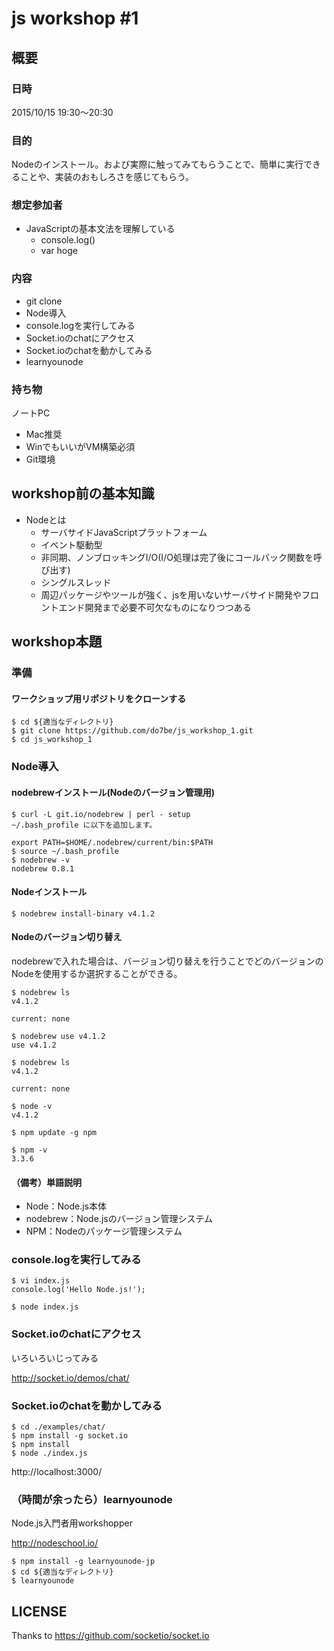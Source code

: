 # js workshop #1

## 概要

### 日時

2015/10/15 19:30〜20:30

### 目的

Nodeのインストール。および実際に触ってみてもらうことで、簡単に実行できることや、実装のおもしろさを感じてもらう。

### 想定参加者

* JavaScriptの基本文法を理解している
  * console.log()
  * var hoge


### 内容

* git clone
* Node導入
* console.logを実行してみる
* Socket.ioのchatにアクセス
* Socket.ioのchatを動かしてみる
* learnyounode


### 持ち物

ノートPC

* Mac推奨
* WinでもいいがVM構築必須
* Git環境


## workshop前の基本知識

* Nodeとは
  * サーバサイドJavaScriptプラットフォーム
  * イベント駆動型
  * 非同期、ノンブロッキングI/O(I/O処理は完了後にコールバック関数を呼び出す)
  * シングルスレッド
  * 周辺パッケージやツールが強く、jsを用いないサーバサイド開発やフロントエンド開発まで必要不可欠なものになりつつある


## workshop本題

### 準備

#### ワークショップ用リポジトリをクローンする

```
$ cd ${適当なディレクトリ}
$ git clone https://github.com/do7be/js_workshop_1.git
$ cd js_workshop_1
```


### Node導入

#### nodebrewインストール(Nodeのバージョン管理用)

```
$ curl -L git.io/nodebrew | perl - setup
~/.bash_profile に以下を追加します。

export PATH=$HOME/.nodebrew/current/bin:$PATH
$ source ~/.bash_profile
$ nodebrew -v
nodebrew 0.8.1
```

#### Nodeインストール

```
$ nodebrew install-binary v4.1.2
```

#### Nodeのバージョン切り替え

nodebrewで入れた場合は、バージョン切り替えを行うことでどのバージョンのNodeを使用するか選択することができる。

```
$ nodebrew ls
v4.1.2

current: none

$ nodebrew use v4.1.2
use v4.1.2

$ nodebrew ls
v4.1.2

current: none

$ node -v
v4.1.2

$ npm update -g npm

$ npm -v
3.3.6

```

#### （備考）単語説明

* Node：Node.js本体
* nodebrew：Node.jsのバージョン管理システム
* NPM：Nodeのパッケージ管理システム


### console.logを実行してみる

```
$ vi index.js
console.log('Hello Node.js!');

$ node index.js
```


### Socket.ioのchatにアクセス

いろいろいじってみる

http://socket.io/demos/chat/



### Socket.ioのchatを動かしてみる

```
$ cd ./examples/chat/
$ npm install -g socket.io
$ npm install
$ node ./index.js
```

http://localhost:3000/


### （時間が余ったら）learnyounode

Node.js入門者用workshopper

http://nodeschool.io/

```
$ npm install -g learnyounode-jp
$ cd ${適当なディレクトリ}
$ learnyounode
```

## LICENSE

Thanks to https://github.com/socketio/socket.io
